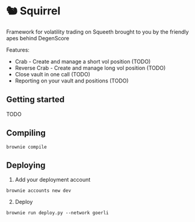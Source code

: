 # :chipmunk: Squirrel

Framework for volatility trading on Squeeth brought to you by the friendly apes behind DegenScore

Features:
- Crab - Create and manage a short vol position (TODO)
- Reverse Crab - Create and manage long vol position (TODO)
- Close vault in one call (TODO)
- Reporting on your vault and positions (TODO)

## Getting started

TODO

## Compiling

``` brownie compile ```

## Deploying

1. Add your deployment account

``` brownie accounts new dev ```

2. Deploy

``` brownie run deploy.py --network goerli ```